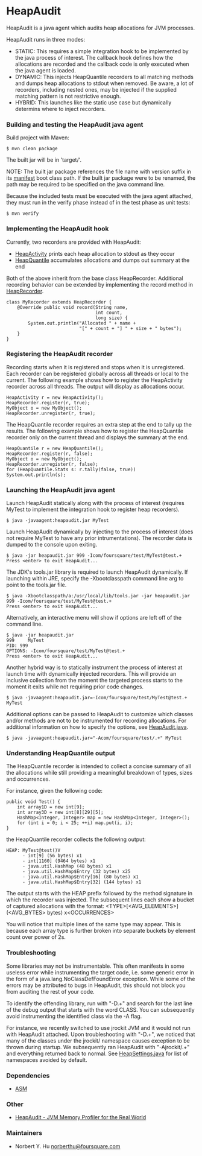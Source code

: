 # HeapAudit

HeapAudit is a java agent which audits heap allocations for JVM processes.

HeapAudit runs in three modes:

- STATIC: This requires a simple integration hook to be implemented by the java
process of interest. The callback hook defines how the allocations are recorded
and the callback code is only executed when the java agent is loaded.
- DYNAMIC: This injects HeapQuantile recorders to all matching methods and dumps
heap allocations to stdout when removed. Be aware, a lot of recorders, including
nested ones, may be injected if the supplied matching pattern is not restrictive
enough.
- HYBRID: This launches like the static use case but dynamically determins where
to inject recorders.

### Building and testing the HeapAudit java agent

Build project with Maven:

	$ mvn clean package

The built jar will be in 'target/'.

NOTE: The built jar package references the file name with version suffix in its
[manifest](https://github.com/foursquare/heapaudit/blob/master/pom.xml) boot
class path. If the built jar package were to be renamed, the path may be
required to be specified on the java command line.

Because the included tests must be executed with the java agent attached, they
must run in the verify phase instead of in the test phase as unit tests:

	$ mvn verify

### Implementing the HeapAudit hook

Currently, two recorders are provided with HeapAudit:

- [HeapActivity](https://github.com/foursquare/heapaudit/blob/master/src/main/java/com/foursquare/heapaudit/HeapActivity.java)
prints each heap allocation to stdout as they occur
- [HeapQuantile](https://github.com/foursquare/heapaudit/blob/master/src/main/java/com/foursquare/heapaudit/HeapQuantile.java)
accumulates allocations and dumps out summary at the end

Both of the above inherit from the base class HeapRecorder. Additional recording
behavior can be extended by implementing the record method in [HeapRecorder](https://github.com/foursquare/heapaudit/blob/master/src/main/java/com/foursquare/heapaudit/HeapRecorder.java).

	class MyRecorder extends HeapRecorder {
	    @Override public void record(String name,
	                                 int count,
	                                 long size) {
	        System.out.println("Allocated " + name +
	                           "[" + count + "] " + size + " bytes");
	    }
	}

### Registering the HeapAudit recorder

Recording starts when it is registered and stops when it is unregistered. Each
recorder can be registered globally across all threads or local to the current.
The following example shows how to register the HeapActivity recorder across all
threads. The output will display as allocations occur.

	HeapActivity r = new HeapActivity();
	HeapRecorder.register(r, true);
	MyObject o = new MyObject();
	HeapRecorder.unregister(r, true);

The HeapQuantile recorder requires an extra step at the end to tally up the
results. The following example shows how to register the HeapQuantile recorder
only on the current thread and displays the summary at the end.

	HeapQuantile r = new HeapQuantile();
	HeapRecorder.register(r, false);
	MyObject o = new MyObject();
	HeapRecorder.unregister(r, false);
	for (HeapQuantile.Stats s: r.tally(false, true)) System.out.println(s);

### Launching the HeapAudit java agent

Launch HeapAudit statically along with the process of interest (requires MyTest
to implement the integration hook to register heap recorders).

	$ java -javaagent:heapaudit.jar MyTest

Launch HeapAudit dynamically by injecting to the process of interest (does not
require MyTest to have any prior intrumentations). The recorder data is dumped
to the console upon exiting.

	$ java -jar heapaudit.jar 999 -Icom/foursquare/test/MyTest@test.+
	Press <enter> to exit HeapAudit...

The JDK's tools.jar library is required to launch HeapAudit dynamically. If
launching within JRE, specify the -Xbootclasspath command line arg to point to
the tools.jar file.

	$ java -Xbootclasspath/a:/usr/local/lib/tools.jar -jar heapaudit.jar 999 -Icom/foursquare/test/MyTest@test.+
	Press <enter> to exit HeapAudit...

Alternatively, an interactive menu will show if options are left off of the
command line.

	$ java -jar heapaudit.jar
	999     MyTest
	PID: 999
	OPTIONS: -Icom/foursquare/test/MyTest@test.+
	Press <enter> to exit HeapAudit...

Another hybrid way is to statically instrument the process of interest at launch
time with dynamically injected recorders. This will provide an inclusive
collection from the moment the targeted process starts to the moment it exits
while not requiring prior code changes.

	$ java -javaagent:heapaudit.jar=-Icom/foursquare/test/MyTest@test.+ MyTest

Additional options can be passed to HeapAudit to customize which classes and/or
methods are not to be instrumented for recording allocations. For additional
information on how to specify the options, see [HeapAudit.java](https://github.com/foursquare/heapaudit/blob/master/src/main/java/com/foursquare/heapaudit/HeapAudit.java).

	$ java -javaagent:heapaudit.jar="-Acom/foursquare/test/.+" MyTest

### Understanding HeapQuantile output

The HeapQuantile recorder is intended to collect a concise summary of all the
allocations while still providing a meaningful breakdown of types, sizes and
occurrences.

For instance, given the following code:

	public void Test() {
	    int array1D = new int[9];
	    int array3D = new int[8][29][5];
	    HashMap<Integer, Integer> map = new HashMap<Integer, Integer>();
	    for (int i = 0; i < 25; ++i) map.put(i, i);
	}

the HeapQuantile recorder collects the following output:

	HEAP: MyTest@test()V
	      - int[9] (56 bytes) x1
	      - int[1160] (9464 bytes) x1
	      - java.util.HashMap (48 bytes) x1
	      - java.util.HashMap$Entry (32 bytes) x25
	      - java.util.HashMap$Entry[16] (80 bytes) x1
	      - java.util.HashMap$Entry[32] (144 bytes) x1

The output starts with the HEAP prefix followed by the method signature in which
the recorder was injected. The subsequent lines each show a bucket of captured
allocations with the format: \<TYPE\>\[\<AVG_ELEMENTS\>\] (\<AVG_BYTES\> bytes)
x\<OCCURRENCES\>

You will notice that multiple lines of the same type may appear. This is because
each array type is further broken into separate buckets by element count over
power of 2s.

### Troubleshooting

Some libraries may not be instrumentable. This often manifests in some useless
error while instrumenting the target code, i.e. some generic error in the form
of a java.lang.NoClassDefFoundError exception. While some of the errors may be
attributed to bugs in HeapAudit, this should not block you from auditing the
rest of your code.

To identify the offending library, run with "-D.+" and search for the last line
of the debug output that starts with the word CLASS. You can subsequently avoid
instrumenting the identified class via the -A flag.

For instance, we recently switched to use jrockit JVM and it would not run with
HeapAudit attached. Upon troubleshooting with "-D.+", we noticed that many of
the classes under the jrockit/ namespace causes exception to be thrown during
startup. We subsequently ran HeapAudit with "-Ajrockit/.+" and everything
returned back to normal. See [HeapSettings.java](https://github.com/foursquare/heapaudit/blob/master/src/main/java/com/foursquare/heapaudit/HeapSettings.java)
for list of namespaces avoided by default.

### Dependencies

- [ASM](http://asm.ow2.org/)

### Other

- [HeapAudit - JVM Memory Profiler for the Real World](http://engineering.foursquare.com/2012/02/02/heapaudit-jvm-memory-profiler-for-the-real-world)

### Maintainers

- Norbert Y. Hu norberthu@foursquare.com
